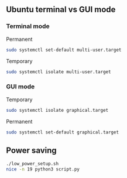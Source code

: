## Ubuntu terminal vs GUI mode

### Terminal mode

Permanent
```bash
sudo systemctl set-default multi-user.target
```

Temporary
```bash
sudo systemctl isolate multi-user.target
```


### GUI mode

Temporary
```bash
sudo systemctl isolate graphical.target
```

Permanent
```bash
sudo systemctl set-default graphical.target
```
## Power saving

```bash
./low_power_setup.sh
nice -n 19 python3 script.py
```
